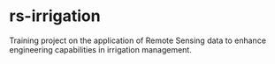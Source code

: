 # rs-irrigation
Training project on the application of Remote Sensing data to enhance engineering capabilities in irrigation management.
